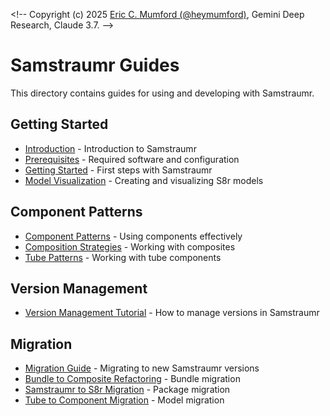 <\!-- 
Copyright (c) 2025 [Eric C. Mumford (@heymumford)](https://github.com/heymumford), Gemini Deep Research, Claude 3.7.
-->

# Samstraumr Guides

This directory contains guides for using and developing with Samstraumr.

## Getting Started

- [Introduction](introduction.md) - Introduction to Samstraumr
- [Prerequisites](prerequisites.md) - Required software and configuration
- [Getting Started](getting-started.md) - First steps with Samstraumr
- [Model Visualization](model-visualization.md) - Creating and visualizing S8r models

## Component Patterns

- [Component Patterns](component-patterns.md) - Using components effectively
- [Composition Strategies](composition-strategies.md) - Working with composites
- [Tube Patterns](tube-patterns.md) - Working with tube components

## Version Management

- [Version Management Tutorial](version-management-tutorial.md) - How to manage versions in Samstraumr

## Migration

- [Migration Guide](migration.md) - Migrating to new Samstraumr versions
- [Bundle to Composite Refactoring](migration/bundle-to-composite-refactoring.md) - Bundle migration
- [Samstraumr to S8r Migration](migration/samstraumr-to-s8r-migration.md) - Package migration
- [Tube to Component Migration](migration/tube-to-component-migration.md) - Model migration
